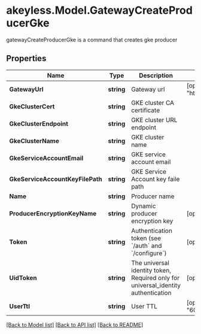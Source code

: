 # akeyless.Model.GatewayCreateProducerGke
gatewayCreateProducerGke is a command that creates gke producer
## Properties

Name | Type | Description | Notes
------------ | ------------- | ------------- | -------------
**GatewayUrl** | **string** | Gateway url | [optional] [default to "http://localhost:8000"]
**GkeClusterCert** | **string** | GKE cluster CA certificate | 
**GkeClusterEndpoint** | **string** | GKE cluster URL endpoint | 
**GkeClusterName** | **string** | GKE cluster name | 
**GkeServiceAccountEmail** | **string** | GKE service account email | 
**GkeServiceAccountKeyFilePath** | **string** | GKE Service Account key faile path | 
**Name** | **string** | Producer name | 
**ProducerEncryptionKeyName** | **string** | Dynamic producer encryption key | [optional] 
**Token** | **string** | Authentication token (see &#x60;/auth&#x60; and &#x60;/configure&#x60;) | [optional] 
**UidToken** | **string** | The universal identity token, Required only for universal_identity authentication | [optional] 
**UserTtl** | **string** | User TTL | [optional] [default to "60m"]

[[Back to Model list]](../README.md#documentation-for-models) [[Back to API list]](../README.md#documentation-for-api-endpoints) [[Back to README]](../README.md)

